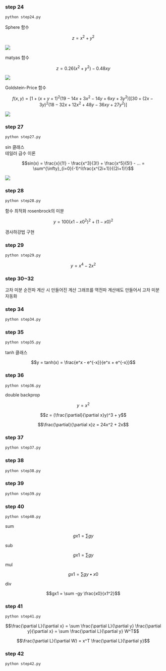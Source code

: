 ### step 24
```bash
python step24.py
```
Sphere 함수
```math
z = x^2 + y^2
```
![](sphere.png)

matyas 함수
```math
z = 0.26(x^2 + y^2) - 0.48xy
```
![](matyas.png)

Goldstein-Price 함수
```math
f(x,y) = [1 + (x + y + 1)^2(19 - 14x + 3x^2 - 14y + 6xy + 3y^2)]  
         [30 + (2x - 3y)^2(18 - 32x + 12x^2 + 48y - 36xy + 27y^2)]
```
![](goldstein.png)

### step 27
```bash
python step27.py
```
sin 클래스  
테일러 급수 이론
```math
sin(x) = \frac{x}{1!} - \frac{x^3}{3!} + \frac{x^5}{5!} - ... = \sum^{\infty}_{i=0}(-1)^i\frac{x^{2i+1}}{(2i+1)!}
```
![](taylor_sin.png)

### step 28
```bash
python step28.py
```
함수 최적화
rosenbrock의 미분
```math
y = 100(x1 - x0^2)^2 + (1 - x0)^2
```
경사하강법 구현

### step 29
```bash
python step29.py
```
```math
y = x^4 - 2x^2
```

### step 30~32
고차 미분
순전파 계산 시 만들어진 계산 그래프를 역전파 계산에도 만들어서 고차 미분 자동화

### step 34
```bash
python step34.py
```

### step 35
```bash
python step35.py
```
tanh 클래스
```math
y = tanh(x) = \frac{e^x - e^{-x}}{e^x + e^{-x}}
```

### step 36
```bash
python step36.py
```
double backprop
```math
y = x^2
```
```math
z = (\frac{\partial}{\partial x}y)^3 + y
```
```math
\frac{\partial}{\partial x}z = 24x^2 + 2x
```

### step 37
```bash
python step37.py
```

### step 38
```bash
python step38.py
```

### step 39
```bash
python step39.py
```

### step 40
```bash
python step40.py
```
sum
```math
gx1 = \sum gy
```
sub
```math
gx1 = \sum gy
```
mul
```math
gx1 = \sum gy\bullet x0
```
div
```math
gx1 = \sum -gy \frac{x0}{x1^2}
```

### step 41
```bash
python step41.py
```
```math
\frac{\partial L}{\partial x} = \sum \frac{\partial L}{\partial y} \frac{\partial y}{\partial x} = \sum \frac{\partial L}{\partial y} W^T
```
```math
\frac{\partial L}{\partial W} = x^T \frac{\partial L}{\partial y}
```

### step 42
```bash
python step42.py
```